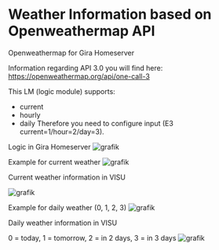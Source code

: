 # Weather Information based on Openweathermap API
 Openweathermap for Gira Homeserver

Information regarding API 3.0 you will find here: https://openweathermap.org/api/one-call-3

This LM (logic module) supports:
- current
- hourly
- daily
Therefore you need to configure input (E3 current=1/hour=2/day=3).



Logic in Gira Homeserver
![grafik](https://github.com/user-attachments/assets/22630b76-7bd7-428d-977c-014464f98792)


Example for current weather
![grafik](https://github.com/user-attachments/assets/c436e182-e57f-4e30-99af-55c4afce4826)

Current weather information in VISU

![grafik](https://github.com/user-attachments/assets/76e5da28-3cbd-47a2-a2ea-d2c937b05489)


Example for daily weather (0, 1, 2, 3)
![grafik](https://github.com/user-attachments/assets/da71461e-912c-4cd9-94ca-a7b6bdd5654e)

Daily weather information in VISU

0 = today, 1 = tomorrow, 2 = in 2 days, 3 = in 3 days
![grafik](https://github.com/user-attachments/assets/bc7bf27e-af0c-49d7-835c-297cf326fe65)
